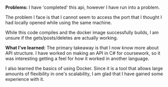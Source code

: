 <b>Problems:</b>
I have 'completed' this api, however I have run into a problem. 

The problem I face is that I cannot seem to access the port that I 
thought I had locally opened while using the same machine.

While this code compiles and the docker image successfully builds,
I am unsure if the gets/posts/deletes are actually working.

<b>What I've learned:</b>
The primary takeaway is that I now know more about API structure. 
I have worked on making an API in C# for coursework, so it was 
interesting getting a feel for how it worked in another language.

I also learned the basics of using Docker. Since it is a tool that
allows large amounts of flexibility in one's scalability, I am glad 
that I have gained some experience with it.
